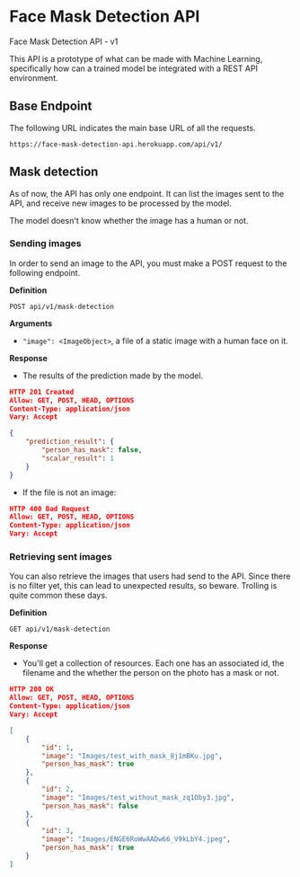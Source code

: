# Face Mask Detection API
Face Mask Detection API - v1

This API is a prototype of what can be made with Machine Learning, specifically
how can a trained model be integrated with a REST API environment.

## Base Endpoint

The following URL indicates the main base URL of all the requests.
```url
https://face-mask-detection-api.herokuapp.com/api/v1/
```

## Mask detection

As of now, the API has only one endpoint. It can list the images sent to the API,
and receive new images to be processed by the model.

The model doesn't know whether the image has a human or not.

### Sending images

In order to send an image to the API, you must make a POST request
to the following endpoint.

**Definition**

`POST api/v1/mask-detection`

**Arguments**
- `"image": <ImageObject>`, a file of a static image with a human face on it.

**Response**
- The results of the prediction made by the model.

```json
HTTP 201 Created
Allow: GET, POST, HEAD, OPTIONS
Content-Type: application/json
Vary: Accept

{
    "prediction_result": {
        "person_has_mask": false,
        "scalar_result": 1
    }
}
```

- If the file is not an image:

```json
HTTP 400 Bad Request
Allow: GET, POST, HEAD, OPTIONS
Content-Type: application/json
Vary: Accept

```

### Retrieving sent images

You can also retrieve the images that users had send to the API.
Since there is no filter yet, this can lead to unexpected results, so
beware. Trolling is quite common these days.

**Definition**

`GET api/v1/mask-detection`


**Response**

- You'll get a collection of resources. Each one has an associated id, the filename
and the whether the person on the photo has a mask or not.

```json
HTTP 200 OK
Allow: GET, POST, HEAD, OPTIONS
Content-Type: application/json
Vary: Accept

[
    {
        "id": 1,
        "image": "Images/test_with_mask_8j1mBKu.jpg",
        "person_has_mask": true
    },
    {
        "id": 2,
        "image": "Images/test_without_mask_zq1Oby3.jpg",
        "person_has_mask": false
    },
    {
        "id": 3,
        "image": "Images/ENGE6RoWwAADw66_V9kLbY4.jpeg",
        "person_has_mask": true
    }
]
```